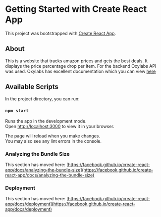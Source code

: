 # Getting Started with Create React App

This project was bootstrapped with [Create React App](https://github.com/facebook/create-react-app).

## About

This is a website that tracks amazon prices and gets the best deals. It displays the price percentage drop per item. For the backend Oxylabs API was used. Oxylabs has excellent documentation which you can view [here](https://oxylabs.io/)

## Available Scripts

In the project directory, you can run:

### `npm start`

Runs the app in the development mode.\
Open [http://localhost:3000](http://localhost:3000) to view it in your browser.

The page will reload when you make changes.\
You may also see any lint errors in the console.

### Analyzing the Bundle Size

This section has moved here: [https://facebook.github.io/create-react-app/docs/analyzing-the-bundle-size](https://facebook.github.io/create-react-app/docs/analyzing-the-bundle-size)

### Deployment

This section has moved here: [https://facebook.github.io/create-react-app/docs/deployment](https://facebook.github.io/create-react-app/docs/deployment)
